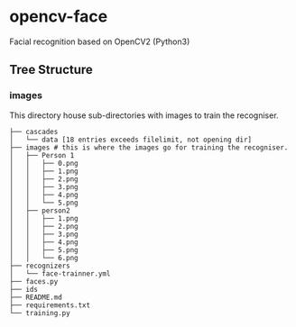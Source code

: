 # opencv-face
Facial recognition based on OpenCV2 (Python3)

## Tree Structure
### images
This directory house sub-directories with images to train the recogniser.
```
├── cascades
│   └── data [18 entries exceeds filelimit, not opening dir]
├── images # this is where the images go for training the recogniser.
│   ├── Person 1
│   │   ├── 0.png
│   │   ├── 1.png
│   │   ├── 2.png
│   │   ├── 3.png
│   │   ├── 4.png
│   │   └── 5.png
│   ├── person2
│   │   ├── 1.png
│   │   ├── 2.png
│   │   ├── 3.png
│   │   ├── 4.png
│   │   ├── 5.png
│   │   └── 6.png
├── recognizers
│   └── face-trainner.yml
├── faces.py
├── ids
├── README.md
├── requirements.txt
└── training.py
```
